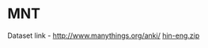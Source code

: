 # MNT
Dataset link - http://www.manythings.org/anki/
[hin-eng.zip](https://github.com/ishikkkkaaaa/MNT/files/7543582/hin-eng.zip)
